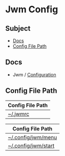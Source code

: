 

# Jwm Config




## Subject

* [Docs](#docs)
* [Config File Path](#config-file-path)




## Docs

* Jwm / [Configuration](https://joewing.net/projects/jwm/config.html)




## Config File Path

| Config File Path |
| ---------------- |
| [~/.jwmrc](./asset/overlay/etc/skel/.jwmrc) |


| Config File Path |
| ---------------- |
| [~/.config/jwm/menu](./asset/overlay/etc/skel/.config/jwm/menu) |
| [~/.config/jwm/start](./asset/overlay/etc/skel/.config/jwm/start) |
